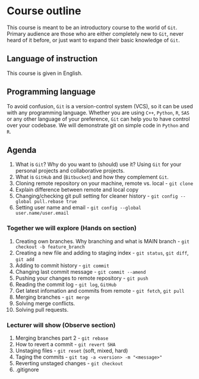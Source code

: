 # Course outline

This course is meant to be an introductory course to the world of `Git`. Primary audience are those who are either completely new to `Git`, never heard of it before,
or just want to expand their basic knowledge of `Git`.

## Language of instruction

This course is given in English.

## Programming language

To avoid confusion, `Git` is a version-control system (VCS), so it can be used with any programming language. Whether you are using `C++`, `Python`, `R`, `SAS` or
any other language of your preference, `Git` can help you to have control over your codebase.
We will demonstrate git on simple code in `Python` and `R`.

## Agenda

1. What is `Git`? Why do you want to (should) use it? Using `Git` for your personal projects and collaborative projects.
2. What is `GitHub` and (`Bitbucket`) and how they complement `Git`.
3. Cloning remote repository on your machine, remote vs. local - `git clone`
4. Explain difference between remote and local copy
5. Changing/checking git pull setting for cleaner history - `git config --global pull.rebase true`
6. Setting user name and email - `git config --global user.name/user.email`


### Together we will explore (Hands on section)

1. Creating own branches. Why branching and what is MAIN branch - `git checkout -b feature_branch`
2. Creating a new file and adding to staging index - `git status`, `git diff`, `git add`
3. Adding to commit history - `git commit`
4. Changing last commit message - `git commit --amend`
5. Pushing your changes to remote repository - `git push`
6. Reading the commit log - `git log`, `GitHub`
7. Get latest infomation and commits from remote - `git fetch`, `git pull`
8. Merging branches - `git merge`
9. Solving merge conflicts.
10. Solving pull requests.

### Lecturer will show (Observe section)

1. Merging branches part 2 - `git rebase`
2. How to revert a commit - `git revert SHA`
3. Unstaging files - `git reset` (soft, mixed, hard)
4. Taging the commits - `git tag -a <version> -m "<message>"`
5. Reverting unstaged changes - `git checkout`
6. .gitignore
